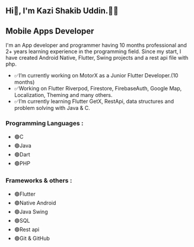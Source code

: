 ## Hi👋, I'm Kazi Shakib Uddin.👨‍💻
## **Mobile Apps Developer**
I'm an App developer and programmer having 10 months professional and 2+ years learning experience in the programming field.
Since my start, I have created Android Native, Flutter, Swing projects and a rest api file with php.
- ✅I’m currently working on MotorX as a Junior Flutter Developer.(10 months)
- ✅Working on Flutter Riverpod, Firestore, FirebaseAuth, Google Map, Localization, Theming and many others.
- ✅I’m currently learning Flutter GetX, RestApi, data structures and problem solving with Java & C.
### Programming Languages :
- 🟢C
- 🟢Java
- 🟢Dart
- 🟢PHP

### Frameworks & others :
- 🟢Flutter
- 🟢Native Android
- 🟢Java Swing
- 🟢SQL
- 🟢Rest api
- 🟢Git & GitHub


